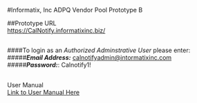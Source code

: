 
#Informatix, Inc  ADPQ Vendor Pool Prototype B

##Prototype URL <br/>
https://CalNotify.informatixinc.biz/ <br />
##
####To login as an _Authorized Adminstrative User_ please enter:<br />
#####**_Email Address:_** calnotifyadmin@intormatixinc.com
#####**_Password:_**: Calnotify1!
##
User Manual <br/>
[Link to User Manual Here](https://github.com/informatixinc/Cal-Notify/tree/master/db_schema)<br />
##








